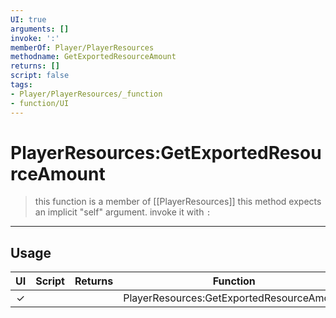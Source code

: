 ```yaml
---
UI: true
arguments: []
invoke: ':'
memberOf: Player/PlayerResources
methodname: GetExportedResourceAmount
returns: []
script: false
tags:
- Player/PlayerResources/_function
- function/UI
---
```

# PlayerResources:GetExportedResourceAmount
> this function is a member of [[PlayerResources]]
> this method expects an implicit "self" argument. invoke it with `:`
-----
## Usage
|  UI | Script | Returns | Function | Arguments |
|:---:|:------:|-------:|:--------:|:---------|
|✓| ||PlayerResources:GetExportedResourceAmount||
